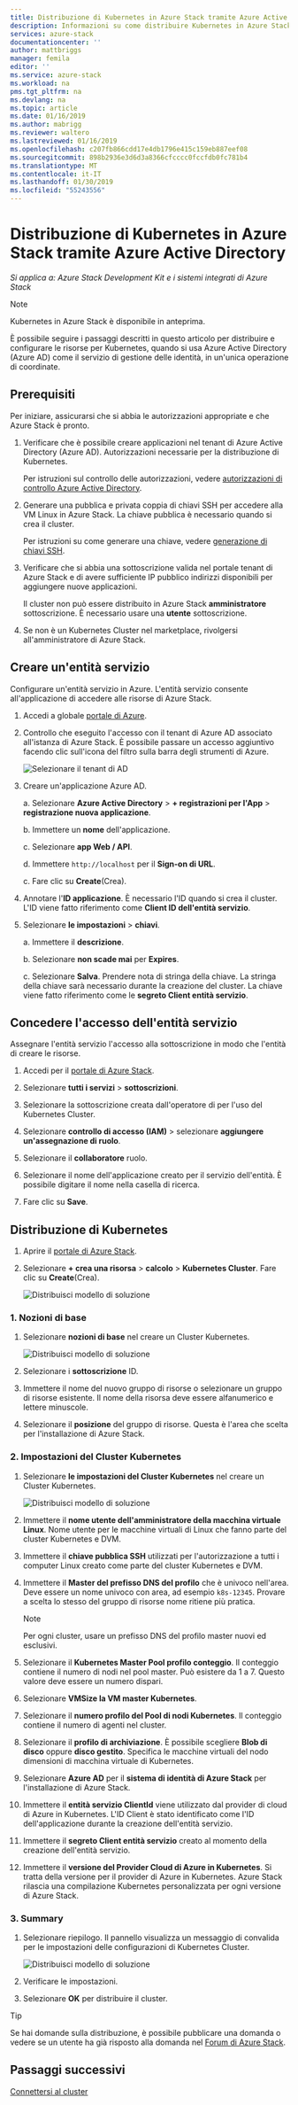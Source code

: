 ```yaml
---
title: Distribuzione di Kubernetes in Azure Stack tramite Azure Active Directory (Azure AD) | Microsoft Docs
description: Informazioni su come distribuire Kubernetes in Azure Stack tramite Azure Active Directory (Azure AD).
services: azure-stack
documentationcenter: ''
author: mattbriggs
manager: femila
editor: ''
ms.service: azure-stack
ms.workload: na
pms.tgt_pltfrm: na
ms.devlang: na
ms.topic: article
ms.date: 01/16/2019
ms.author: mabrigg
ms.reviewer: waltero
ms.lastreviewed: 01/16/2019
ms.openlocfilehash: c207fb866cdd17e4db1796e415c159eb887eef08
ms.sourcegitcommit: 898b2936e3d6d3a8366cfcccc0fccfdb0fc781b4
ms.translationtype: MT
ms.contentlocale: it-IT
ms.lasthandoff: 01/30/2019
ms.locfileid: "55243556"
---
```

# <a name="deploy-kubernetes-to-azure-stack-using-azure-active-directory"></a>Distribuzione di Kubernetes in Azure Stack tramite Azure Active Directory

*Si applica a: Azure Stack Development Kit e i sistemi integrati di Azure Stack*

> [!Note]  
> Kubernetes in Azure Stack è disponibile in anteprima.

È possibile seguire i passaggi descritti in questo articolo per distribuire e configurare le risorse per Kubernetes, quando si usa Azure Active Directory (Azure AD) come il servizio di gestione delle identità, in un'unica operazione di coordinate.

## <a name="prerequisites"></a>Prerequisiti

Per iniziare, assicurarsi che si abbia le autorizzazioni appropriate e che Azure Stack è pronto.

1. Verificare che è possibile creare applicazioni nel tenant di Azure Active Directory (Azure AD). Autorizzazioni necessarie per la distribuzione di Kubernetes.

    Per istruzioni sul controllo delle autorizzazioni, vedere [autorizzazioni di controllo Azure Active Directory](https://docs.microsoft.com/azure/azure-resource-manager/resource-group-create-service-principal-portal#check-azure-active-directory-permissions).

1. Generare una pubblica e privata coppia di chiavi SSH per accedere alla VM Linux in Azure Stack. La chiave pubblica è necessario quando si crea il cluster.

    Per istruzioni su come generare una chiave, vedere [generazione di chiavi SSH](https://github.com/msazurestackworkloads/acs-engine/blob/master/docs/ssh.md#ssh-key-generation).

1. Verificare che si abbia una sottoscrizione valida nel portale tenant di Azure Stack e di avere sufficiente IP pubblico indirizzi disponibili per aggiungere nuove applicazioni.

    Il cluster non può essere distribuito in Azure Stack **amministratore** sottoscrizione. È necessario usare una **utente** sottoscrizione. 

1. Se non è un Kubernetes Cluster nel marketplace, rivolgersi all'amministratore di Azure Stack.

## <a name="create-a-service-principal"></a>Creare un'entità servizio

Configurare un'entità servizio in Azure. L'entità servizio consente all'applicazione di accedere alle risorse di Azure Stack.

1. Accedi a globale [portale di Azure](http://portal.azure.com).

1. Controllo che eseguito l'accesso con il tenant di Azure AD associato all'istanza di Azure Stack. È possibile passare un accesso aggiuntivo facendo clic sull'icona del filtro sulla barra degli strumenti di Azure.

    ![Selezionare il tenant di AD](media/azure-stack-solution-template-kubernetes-deploy/tenantselector.png)

1. Creare un'applicazione Azure AD.

    a. Selezionare **Azure Active Directory** > **+ registrazioni per l'App** > **registrazione nuova applicazione**.

    b. Immettere un **nome** dell'applicazione.

    c. Selezionare **app Web / API**.

    d. Immettere `http://localhost` per il **Sign-on di URL**.

    c. Fare clic su **Create**(Crea).

1. Annotare l'**ID applicazione**. È necessario l'ID quando si crea il cluster. L'ID viene fatto riferimento come **Client ID dell'entità servizio**.

1. Selezionare **le impostazioni** > **chiavi**.

    a. Immettere il **descrizione**.

    b. Selezionare **non scade mai** per **Expires**.

    c. Selezionare **Salva**. Prendere nota di stringa della chiave. La stringa della chiave sarà necessario durante la creazione del cluster. La chiave viene fatto riferimento come le **segreto Client entità servizio**.

## <a name="give-the-service-principal-access"></a>Concedere l'accesso dell'entità servizio

Assegnare l'entità servizio l'accesso alla sottoscrizione in modo che l'entità di creare le risorse.

1.  Accedi per il [portale di Azure Stack](https://portal.local.azurestack.external/).

1. Selezionare **tutti i servizi** > **sottoscrizioni**.

1. Selezionare la sottoscrizione creata dall'operatore di per l'uso del Kubernetes Cluster.

1. Selezionare **controllo di accesso (IAM)** > selezionare **aggiungere un'assegnazione di ruolo**.

1. Selezionare il **collaboratore** ruolo.

1. Selezionare il nome dell'applicazione creato per il servizio dell'entità. È possibile digitare il nome nella casella di ricerca.

1. Fare clic su **Save**.

## <a name="deploy-kubernetes"></a>Distribuzione di Kubernetes

1. Aprire il [portale di Azure Stack](https://portal.local.azurestack.external).

1. Selezionare **+ crea una risorsa** > **calcolo** > **Kubernetes Cluster**. Fare clic su **Create**(Crea).

    ![Distribuisci modello di soluzione](media/azure-stack-solution-template-kubernetes-deploy/01_kub_market_item.png)

### <a name="1-basics"></a>1. Nozioni di base

1. Selezionare **nozioni di base** nel creare un Cluster Kubernetes.

    ![Distribuisci modello di soluzione](media/azure-stack-solution-template-kubernetes-deploy/02_kub_config_basic.png)

1. Selezionare i **sottoscrizione** ID.

1. Immettere il nome del nuovo gruppo di risorse o selezionare un gruppo di risorse esistente. Il nome della risorsa deve essere alfanumerico e lettere minuscole.

1. Selezionare il **posizione** del gruppo di risorse. Questa è l'area che scelta per l'installazione di Azure Stack.

### <a name="2-kubernetes-cluster-settings"></a>2. Impostazioni del Cluster Kubernetes

1. Selezionare **le impostazioni del Cluster Kubernetes** nel creare un Cluster Kubernetes.

    ![Distribuisci modello di soluzione](media/azure-stack-solution-template-kubernetes-deploy/03_kub_config_settings-aad.png)

1. Immettere il **nome utente dell'amministratore della macchina virtuale Linux**. Nome utente per le macchine virtuali di Linux che fanno parte del cluster Kubernetes e DVM.

1. Immettere il **chiave pubblica SSH** utilizzati per l'autorizzazione a tutti i computer Linux creato come parte del cluster Kubernetes e DVM.

1. Immettere il **Master del prefisso DNS del profilo** che è univoco nell'area. Deve essere un nome univoco con area, ad esempio `k8s-12345`. Provare a scelta lo stesso del gruppo di risorse nome ritiene più pratica.

    > [!Note]  
    > Per ogni cluster, usare un prefisso DNS del profilo master nuovi ed esclusivi.

1. Selezionare il **Kubernetes Master Pool profilo conteggio**. Il conteggio contiene il numero di nodi nel pool master. Può esistere da 1 a 7. Questo valore deve essere un numero dispari.

1. Selezionare **VMSize la VM master Kubernetes**.

1. Selezionare il **numero profilo del Pool di nodi Kubernetes**. Il conteggio contiene il numero di agenti nel cluster. 

1. Selezionare il **profilo di archiviazione**. È possibile scegliere **Blob di disco** oppure **disco gestito**. Specifica le macchine virtuali del nodo dimensioni di macchina virtuale di Kubernetes. 

1. Selezionare **Azure AD** per il **sistema di identità di Azure Stack** per l'installazione di Azure Stack. 

1. Immettere il **entità servizio ClientId** viene utilizzato dal provider di cloud di Azure in Kubernetes. L'ID Client è stato identificato come l'ID dell'applicazione durante la creazione dell'entità servizio.

1. Immettere il **segreto Client entità servizio** creato al momento della creazione dell'entità servizio.

1. Immettere il **versione del Provider Cloud di Azure in Kubernetes**. Si tratta della versione per il provider di Azure in Kubernetes. Azure Stack rilascia una compilazione Kubernetes personalizzata per ogni versione di Azure Stack.

### <a name="3-summary"></a>3. Summary

1. Selezionare riepilogo. Il pannello visualizza un messaggio di convalida per le impostazioni delle configurazioni di Kubernetes Cluster.

    ![Distribuisci modello di soluzione](media/azure-stack-solution-template-kubernetes-deploy/04_preview.png)

2. Verificare le impostazioni.

3. Selezionare **OK** per distribuire il cluster.

> [!TIP]  
>  Se hai domande sulla distribuzione, è possibile pubblicare una domanda o vedere se un utente ha già risposto alla domanda nel [Forum di Azure Stack](https://social.msdn.microsoft.com/Forums/azure/home?forum=azurestack).


## <a name="next-steps"></a>Passaggi successivi

[Connettersi al cluster](azure-stack-solution-template-kubernetes-deploy.md#connect-to-your-cluster)